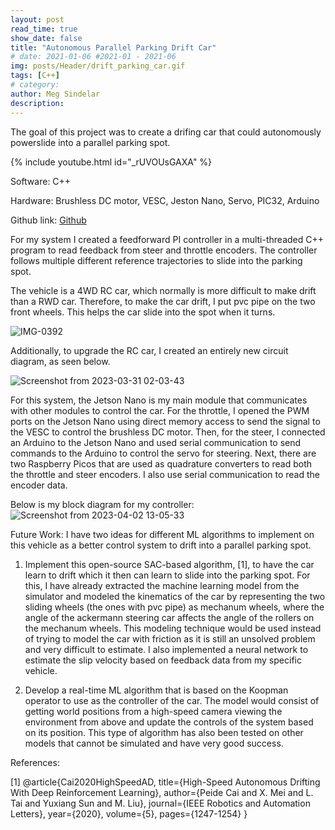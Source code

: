 ```yaml
---
layout: post
read_time: true
show_date: false
title: "Autonomous Parallel Parking Drift Car"
# date: 2021-01-06 #2021-01 - 2021-06
img: posts/Header/drift_parking_car.gif
tags: [C++]
# category: 
author: Meg Sindelar
description: 
---
```

The goal of this project was to create a drifing car that could autonomously powerslide into a parallel parking spot.

{% include youtube.html id="_rUVOUsGAXA" %}

Software: C++

Hardware: Brushless DC motor, VESC, Jeston Nano, Servo, PIC32, Arduino

Github link: [Github](https://github.com/megsindelar/autonomous-drift-parking-car)

For my system I created a feedforward PI controller in a multi-threaded C++ program to read feedback from steer and throttle encoders. The controller follows multiple different reference trajectories to slide into the parking spot.

The vehicle is a 4WD RC car, which normally is more difficult to make drift than a RWD car. Therefore, to make the car drift, I put pvc pipe on the two front wheels. This helps the car slide into the spot when it turns.

![IMG-0392](https://user-images.githubusercontent.com/87098227/226077342-5ff8e98f-e626-40f4-a14c-fd39bacd15a4.jpg)

Additionally, to upgrade the RC car, I created an entirely new circuit diagram, as seen below.

![Screenshot from 2023-03-31 02-03-43](https://user-images.githubusercontent.com/87098227/229047503-eb8d83ae-de90-4df5-9763-acbf0cb996ba.png)

For this system, the Jetson Nano is my main module that communicates with other modules to control the car. For the throttle, I opened the PWM ports on the Jetson Nano using direct memory access to send the signal to the VESC to control the brushless DC motor. Then, for the steer, I connected an Arduino to the Jetson Nano and used serial communication to send commands to the Arduino to control the servo for steering. Next, there are two Raspberry Picos that are used as quadrature converters to read both the throttle and steer encoders. I also use serial communication to read the encoder data. 

Below is my block diagram for my controller:
![Screenshot from 2023-04-02 13-05-33](https://user-images.githubusercontent.com/87098227/229370685-4fe9fc79-ab39-49c6-ae7e-8e8676e74d78.png)


Future Work:
I have two ideas for different ML algorithms to implement on this vehicle as a better control system to drift into a parallel parking spot.

1. Implement this open-source SAC-based algorithm, [1], to have the car learn to drift which it then can learn to slide into the parking spot. For this, I have already extracted the machine learning model from the simulator and modeled the kinematics of the car by representing the two sliding wheels (the ones with pvc pipe) as mechanum wheels, where the angle of the ackermann steering car affects the angle of the rollers on the mechanum wheels. This modeling technique would be used instead of trying to model the car with friction as it is still an unsolved problem and very difficult to estimate. I also implemented a neural network to estimate the slip velocity based on feedback data from my specific vehicle. 

2. Develop a real-time ML algorithm that is based on the Koopman operator to use as the controller of the car. The model would consist of getting world positions from a high-speed camera viewing the environment from above and update the controls of the system based on its position. This type of algorithm has also been tested on other models that cannot be simulated and have very good success.



References:

[1]  @article{Cai2020HighSpeedAD,
  title={High-Speed Autonomous Drifting With Deep Reinforcement Learning},
  author={Peide Cai and X. Mei and L. Tai and Yuxiang Sun and M. Liu},
  journal={IEEE Robotics and Automation Letters},
  year={2020},
  volume={5},
  pages={1247-1254}
}
